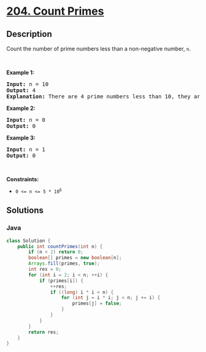 # [204. Count Primes](https://leetcode.com/problems/count-primes)

## Description

<p>Count the number of prime numbers less than a non-negative number, <code>n</code>.</p>

<p>&nbsp;</p>
<p><strong>Example 1:</strong></p>

<pre>
<strong>Input:</strong> n = 10
<strong>Output:</strong> 4
<strong>Explanation:</strong> There are 4 prime numbers less than 10, they are 2, 3, 5, 7.
</pre>

<p><strong>Example 2:</strong></p>

<pre>
<strong>Input:</strong> n = 0
<strong>Output:</strong> 0
</pre>

<p><strong>Example 3:</strong></p>

<pre>
<strong>Input:</strong> n = 1
<strong>Output:</strong> 0
</pre>

<p>&nbsp;</p>
<p><strong>Constraints:</strong></p>

<ul>
	<li><code>0 &lt;= n &lt;= 5 * 10<sup>6</sup></code></li>
</ul>

## Solutions

<!-- tabs:start -->

### **Java**

```java
class Solution {
    public int countPrimes(int n) {
        if (n < 2) return 0;
        boolean[] primes = new boolean[n];
        Arrays.fill(primes, true);
        int res = 0;
        for (int i = 2; i < n; ++i) {
            if (primes[i]) {
                ++res;
                if ((long) i * i < n) {
                    for (int j = i * i; j < n; j += i) {
                        primes[j] = false;
                    }
                }
            }
        }
        return res;
    }
}
```

<!-- tabs:end -->